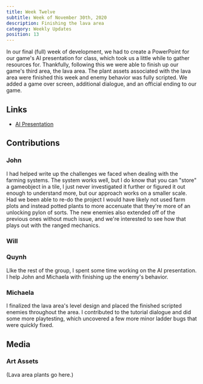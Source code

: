 ```yaml
---
title: Week Twelve
subtitle: Week of November 30th, 2020
description: Finishing the lava area
category: Weekly Updates
position: 13
---
```


In our final (full) week of development, we had to create a PowerPoint for our game's AI presentation for class, which took us a little while to gather resources for. Thankfully, following this we were able to finish up our game's third area, the lava area. The plant assets associated with the lava area were finished this week and enemy behavior was fully scripted. We added a game over screen, additional dialogue, and an official ending to our game.

## Links
- [AI Presentation](./media/week-10/AI-presentation.pdf)

## Contributions
 
### John

I had helped write up the challenges we faced when dealing with the farming systems. The system works well, but I do know that you can "store" a gameobject in a tile, I just never investigated it further or figured it out enough to understand more, but our approach works on a smaller scale. Had we been able to re-do the project I would have likely not used farm plots and instead potted plants to more accenuate that they're more of an unlocking pylon of sorts. The new enemies also extended off of the previous ones without much issue, and we're interested to see how that plays out with the ranged mechanics.

### Will

### Quynh
LIke the rest of the group, I spent some time working on the AI presentation. I help John and Michaela with finishing up the enemy's behavior.
### Michaela
I finalized the lava area's level design and placed the finished scripted enemies throughout the area. I contributed to the tutorial dialogue and did some more playtesting, which uncovered a few more minor ladder bugs that were quickly fixed.


## Media

### Art Assets
(Lava area plants go here.)
